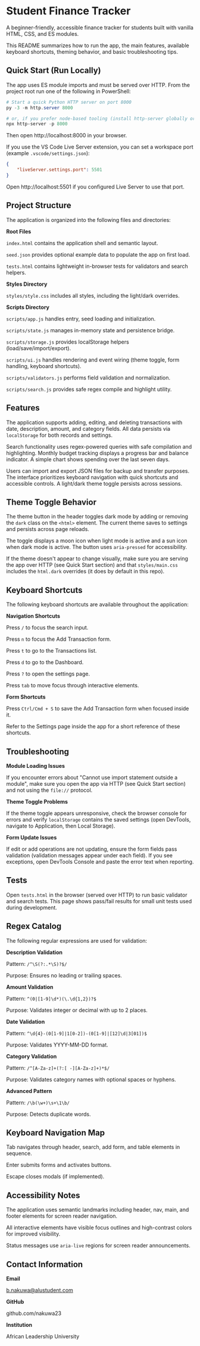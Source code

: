 # Student Finance Tracker

A beginner-friendly, accessible finance tracker for students built with vanilla HTML, CSS, and ES modules.

This README summarizes how to run the app, the main features, available keyboard shortcuts, theming behavior, and basic troubleshooting tips.

## Quick Start (Run Locally)

The app uses ES module imports and must be served over HTTP. From the project root run one of the following in PowerShell:

```powershell
# Start a quick Python HTTP server on port 8000
py -3 -m http.server 8000

# or, if you prefer node-based tooling (install http-server globally or use npx)
npx http-server -p 8000
```

Then open http://localhost:8000 in your browser.

If you use the VS Code Live Server extension, you can set a workspace port (example `.vscode/settings.json`):

```json
{
	"liveServer.settings.port": 5501
}
```

Open http://localhost:5501 if you configured Live Server to use that port.

## Project Structure

The application is organized into the following files and directories:

**Root Files**

`index.html` contains the application shell and semantic layout.

`seed.json` provides optional example data to populate the app on first load.

`tests.html` contains lightweight in-browser tests for validators and search helpers.

**Styles Directory**

`styles/style.css` includes all styles, including the light/dark overrides.

**Scripts Directory**

`scripts/app.js` handles entry, seed loading and initialization.

`scripts/state.js` manages in-memory state and persistence bridge.

`scripts/storage.js` provides localStorage helpers (load/save/import/export).

`scripts/ui.js` handles rendering and event wiring (theme toggle, form handling, keyboard shortcuts).

`scripts/validators.js` performs field validation and normalization.

`scripts/search.js` provides safe regex compile and highlight utility.

## Features

The application supports adding, editing, and deleting transactions with date, description, amount, and category fields. All data persists via `localStorage` for both records and settings.

Search functionality uses regex-powered queries with safe compilation and highlighting. Monthly budget tracking displays a progress bar and balance indicator. A simple chart shows spending over the last seven days.

Users can import and export JSON files for backup and transfer purposes. The interface prioritizes keyboard navigation with quick shortcuts and accessible controls. A light/dark theme toggle persists across sessions.

## Theme Toggle Behavior

The theme button in the header toggles dark mode by adding or removing the `dark` class on the `<html>` element. The current theme saves to settings and persists across page reloads.

The toggle displays a moon icon when light mode is active and a sun icon when dark mode is active. The button uses `aria-pressed` for accessibility.

If the theme doesn't appear to change visually, make sure you are serving the app over HTTP (see Quick Start section) and that `styles/main.css` includes the `html.dark` overrides (it does by default in this repo).

## Keyboard Shortcuts

The following keyboard shortcuts are available throughout the application:

**Navigation Shortcuts**

Press `/` to focus the search input.

Press `n` to focus the Add Transaction form.

Press `t` to go to the Transactions list.

Press `d` to go to the Dashboard.

Press `?` to open the settings page.

Press `tab` to move focus through interactive elements.

**Form Shortcuts**

Press `Ctrl/Cmd + S` to save the Add Transaction form when focused inside it.

Refer to the Settings page inside the app for a short reference of these shortcuts.

## Troubleshooting

**Module Loading Issues**

If you encounter errors about "Cannot use import statement outside a module", make sure you open the app via HTTP (see Quick Start section) and not using the `file://` protocol.

**Theme Toggle Problems**

If the theme toggle appears unresponsive, check the browser console for errors and verify `localStorage` contains the saved settings (open DevTools, navigate to Application, then Local Storage).

**Form Update Issues**

If edit or add operations are not updating, ensure the form fields pass validation (validation messages appear under each field). If you see exceptions, open DevTools Console and paste the error text when reporting.

## Tests

Open `tests.html` in the browser (served over HTTP) to run basic validator and search tests. This page shows pass/fail results for small unit tests used during development.

## Regex Catalog

The following regular expressions are used for validation:

**Description Validation**

Pattern: `/^\S(?:.*\S)?$/`

Purpose: Ensures no leading or trailing spaces.

**Amount Validation**

Pattern: `^(0|[1-9]\d*)(\.\d{1,2})?$`

Purpose: Validates integer or decimal with up to 2 places.

**Date Validation**

Pattern: `^\d{4}-(0[1-9]|1[0-2])-(0[1-9]|[12]\d|3[01])$`

Purpose: Validates YYYY-MM-DD format.

**Category Validation**

Pattern: `/^[A-Za-z]+(?:[ -][A-Za-z]+)*$/`

Purpose: Validates category names with optional spaces or hyphens.

**Advanced Pattern**

Pattern: `/\b(\w+)\s+\1\b/`

Purpose: Detects duplicate words.

## Keyboard Navigation Map

Tab navigates through header, search, add form, and table elements in sequence.

Enter submits forms and activates buttons.

Escape closes modals (if implemented).

## Accessibility Notes

The application uses semantic landmarks including header, nav, main, and footer elements for screen reader navigation.

All interactive elements have visible focus outlines and high-contrast colors for improved visibility.

Status messages use `aria-live` regions for screen reader announcements.

## Contact Information

**Email**

b.nakuwa@alustudent.com

**GitHub**

github.com/nakuwa23

**Institution**

African Leadership University